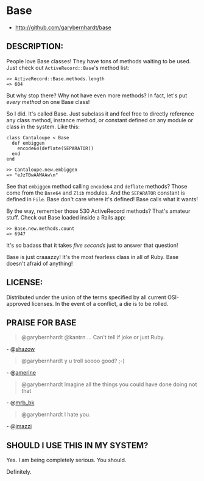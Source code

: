 # Base

* http://github.com/garybernhardt/base

## DESCRIPTION:

People love Base classes! They have tons of methods waiting to be used. Just check out `ActiveRecord::Base`'s method list:

    >> ActiveRecord::Base.methods.length
    => 604

But why stop there? Why not have even more methods? In fact, let's put *every method* on one Base class!

So I did. It's called Base. Just subclass it and feel free to directly reference any class method, instance method, or constant defined on any module or class in the system. Like this:

    class Cantaloupe < Base
      def embiggen
        encode64(deflate(SEPARATOR))
      end
    end

    >> Cantaloupe.new.embiggen
    => "eJzTBwAAMAAw\n"

See that `embiggen` method calling `encode64` and `deflate` methods? Those come from the `Base64` and `Zlib` modules. And the `SEPARATOR` constant is defined in `File`. Base don't care where it's defined! Base calls what it wants!

By the way, remember those 530 ActiveRecord methods? That's amateur stuff. Check out Base loaded inside a Rails app:

    >> Base.new.methods.count
    => 6947

It's so badass that it takes *five seconds* just to answer that question! 

Base is just craaazzy! It's the most fearless class in all of Ruby. Base doesn't afraid of anything!

## LICENSE:

Distributed under the union of the terms specified by all current OSI-approved licenses. In the event of a conflict, a die is to be rolled.

## PRAISE FOR BASE

> @garybernhardt @kantrn ... Can't tell if joke or just Ruby.

\- @[shazow](https://twitter.com/#!/shazow/status/109464406739521536)

> @garybernhardt y u troll soooo good? ;-)

\- @[amerine](https://twitter.com/#!/amerine/status/109453913572392960)

> @garybernhardt Imagine all the things you could have done doing not that

\- @[mrb_bk](https://twitter.com/#!/mrb_bk/status/109452972966154240)

> @garybernhardt I hate you.

\- @[jmazzi](https://twitter.com/#!/jmazzi/status/109451655040352256)

## SHOULD I USE THIS IN MY SYSTEM?

Yes. I am being completely serious. You should.

Definitely.

